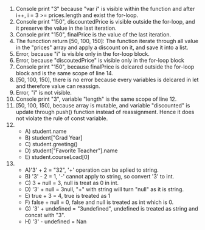 1. Console print "3" because "var i" is visible within the function and after i++, i = 3 >= prices.length and exist the for-loop.
2. Console print "150", discountedPrice is visible outside the for-loop, and it preserve the value in the last iteration.   
3. Console print "150", finalPrice is the value of the last iteration. 
4. The funcction return [50, 100, 150]: The function iterate through all value in the "prices" array and apply a discount on it, and save it into a list. 
5. Error, because "i" is  visible only in the for-loop block.
6. Error, because "discoutedPrice" is visible only in the for-loop block
7. Console print "150", because finalPrice is delcared outside the for-loop block and is the same scope of line 14. 
8. [50, 100, 150], there is no error because every variables is delcared in let and therefore value can reassign. 
9. Error, "i" is not visible. 
10. Console print "3", variable "length" is the same scope of line 12.
11. [50, 100, 150], because array is mutable, and  variable "discounted" is update through push() function instead of reassignment. Hence it does not violate the rule of const variable. 
12. 
    - A) student.name
    - B) student["Grad Year]
    - C) student.greeting()
    - D) student["Favorite Teacher"].name
    - E) student.courseLoad[0]
13. - A)'3' + 2 = "32",  '+' operation can be aplied to string. 
    - B) '3' - 2 = 1, '-' cannot apply to string, so convert '3' to int.
    - C) 3 + null = 3, null is treat as 0 in int.
    - D) '3' + null = 3null, "+" with string will turn "null" as it is string. 
    - E) true + 3 = 4, true is treated as 1
    - F) false + null = 0, false and null is treated as int which is 0.
    - G) '3' + undefined = "3undefined", undefined is treated as string and concat with "3".
    - H) '3' - undefined = Nan